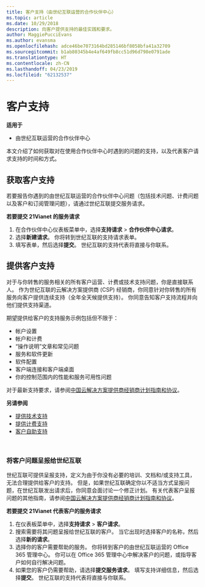 ```yaml
---
title: 客户支持（由世纪互联运营的合作伙伴中心）
ms.topic: article
ms.date: 10/29/2018
description: 向客户提供支持的最佳实践和要求。
author: MaggiePucciEvans
ms.author: evansma
ms.openlocfilehash: adce46be7073164bd285146bf8058bfa41a32709
ms.sourcegitcommit: b1ab80345b4e4af649fb8cc51d96d798e0791ade
ms.translationtype: HT
ms.contentlocale: zh-CN
ms.lasthandoff: 04/23/2019
ms.locfileid: "62132537"
---
```

# <a name="customer-support"></a>客户支持

**适用于**

-   由世纪互联运营的合作伙伴中心

本文介绍了如何获取对在使用合作伙伴中心时遇到的问题的支持，以及代表客户请求支持的时间和方式。 

## <a name="getting-customer-support"></a>获取客户支持

若要报告你遇到的由世纪互联运营的合作伙伴中心问题（包括技术问题、计费问题以及客户和订阅管理问题），请通过世纪互联提交服务请求。

**若要提交 21Vianet 的服务请求**

1. 在合作伙伴中心仪表板菜单中，选择**支持请求** &gt; **合作伙伴中心请求**。
2. 选择**新建请求**。 你将转到世纪互联的支持请求表单。 
3. 填写表单，然后选择**提交**。 世纪互联的支持代表将直接与你联系。

## <a name="providing-customer-support"></a>提供客户支持

对于与你转售的服务相关的所有客户运营、计费或技术支持问题，你是直接联系人。 作为世纪互联的云解决方案提供商 (CSP) 经销商，你同意针对你转售的所有服务向客户提供连续支持（全年全天候提供支持）。 你同意告知客户支持流程并向他们提供支持渠道。  

期望提供给客户的支持服务示例包括但不限于：
 
-   帐户设置 
-   帐户和计费 
-   “操作说明”文章和常见问题 
-   服务和软件更新 
-   软件配置 
-   客户端连接和客户端桌面
-   你的控制范围内的性能和服务可用性问题 

对于最新支持要求，请参阅[中国云解决方案提供商经销商计划指南和协议](csp-program-guide-and-agreements.md)。

**另请参阅**

-   [提供技术支持](provide-technical-support.md)
-   [提供计费支持](provide-billing-support.md)
-   [客户自助支持](customer-self-support.md)

 
### <a name="escalate-a-customer-issue-to-21vianet"></a>将客户问题呈报给世纪互联 

世纪互联可提供呈报支持，定义为由于你没有必要的培训、文档和/或支持工具，无法合理提供给客户的支持。 但是，如果世纪互联确定你以不适当方式呈报问题，在世纪互联发出请求后，你同意会面讨论一个修正计划。 有关代表客户呈报问题的其他指南，请参阅[中国云解决方案提供商经销商计划指南和协议](csp-program-guide-and-agreements.md)。

**若要提交 21Vianet 代表客户的服务请求**

1. 在仪表板菜单中，选择**支持请求** &gt; **客户请求**。
2. 搜索需要将其问题呈报给世纪互联的客户。 当它出现时选择客户的名称，然后选择**新的请求**。
3. 选择你的客户需要帮助的服务。 你将转到客户的由世纪互联运营的 Office 365 管理中心。 你可以在 Office 365 管理中心中解决客户的问题，或指导客户如何自行解决问题。
4. 如果您的客户仍需要帮助，请选择**提交服务请求**。 填写支持详细信息，然后选择**提交**。 世纪互联的支持代表将直接与你联系。




 




